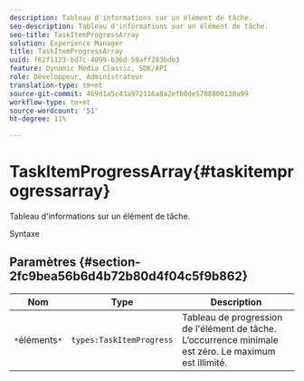 ```yaml
---
description: Tableau d'informations sur un élément de tâche.
seo-description: Tableau d'informations sur un élément de tâche.
seo-title: TaskItemProgressArray
solution: Experience Manager
title: TaskItemProgressArray
uuid: f62f1123-bd7c-4099-b36d-58aff283bdb3
feature: Dynamic Media Classic, SDK/API
role: Développeur, Administrateur
translation-type: tm+mt
source-git-commit: 469d1a5c43a972116a8a2efb0de5708800130a99
workflow-type: tm+mt
source-wordcount: '51'
ht-degree: 11%

---
```



# TaskItemProgressArray{#taskitemprogressarray}

Tableau d&#39;informations sur un élément de tâche.

Syntaxe

## Paramètres {#section-2fc9bea56b6d4b72b80d4f04c5f9b862}

| Nom | Type | Description |
|---|---|---|
| `*`éléments`*` | `types:TaskItemProgress` | Tableau de progression de l&#39;élément de tâche. L’occurrence minimale est zéro. Le maximum est illimité. |

